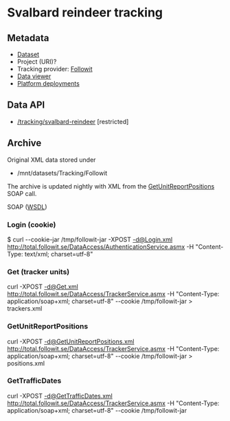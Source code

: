 # Svalbard reindeer tracking

## Metadata
* [Dataset](https://data.npolar.no/dataset/e62ec1a4-9aac-4a2f-9973-76d772c87f94)
* Project (URI)?
* Tracking provider: [Followit](http://followit.se)
* [Data viewer](http://geo.followit.se/Pages/LoginPage.aspx)
* [Platform deployments](http://api.npolar.no/tracking/deployment/?q=&filter-vendor=Followit&object=Svalbard+reindeer)

## Data API
* [/tracking/svalbard-reindeer](https://api.npolar.no/tracking/svalbard-reindeer/?q=) [restricted]

## Archive
Original XML data stored under
* /mnt/datasets/Tracking/Followit

The archive is updated nightly with XML from the [GetUnitReportPositions](http://total.followit.se/DataAccess/TrackerService.asmx?op=GetUnitReportPositions) SOAP call.

SOAP ([WSDL](http://total.followit.se/DataAccess/TrackerService.asmx?WSDL))

### Login (cookie)
$ curl --cookie-jar /tmp/followit-jar -XPOST -d@Login.xml http://total.followit.se/DataAccess/AuthenticationService.asmx -H "Content-Type: text/xml; charset=utf-8"        

### Get (tracker units)
curl -XPOST -d@Get.xml http://total.followit.se/DataAccess/TrackerService.asmx -H "Content-Type: application/soap+xml; charset=utf-8" --cookie /tmp/followit-jar > trackers.xml

### GetUnitReportPositions
curl -XPOST -d@GetUnitReportPositions.xml http://total.followit.se/DataAccess/TrackerService.asmx -H "Content-Type: application/soap+xml; charset=utf-8" --cookie /tmp/followit-jar > positions.xml

### GetTrafficDates
curl -XPOST -d@GetTrafficDates.xml http://total.followit.se/DataAccess/TrackerService.asmx -H "Content-Type: application/soap+xml; charset=utf-8" --cookie /tmp/followit-jar
